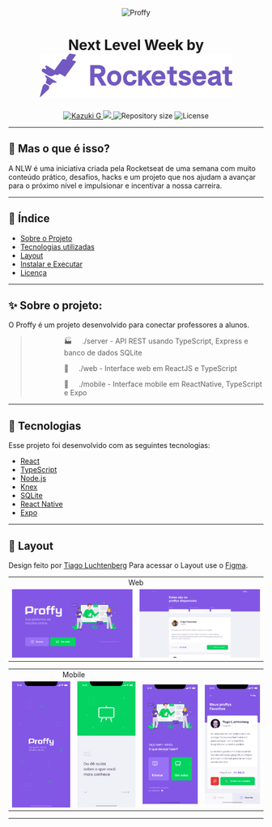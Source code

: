<div align="center">
   <p align="center">
      <img src="https://user-images.githubusercontent.com/16246420/89484585-31827480-d775-11ea-9e48-c208a40a1f13.png" alt"Proffy" title="Proffy" />
   </p>

   <h1 align="center">
    Next Level Week by <img src=".github/rocketseat.svg">
   </h1>

   <p align="center">	
      <a href="https://www.linkedin.com/in/kazuki-gushikem-52238114b">
         <img alt="Kazuki G" src="https://img.shields.io/badge/-KazukiG-8257E5?style=flat&logo=Linkedin&logoColor=white" />
      </a>

   <a aria-label="Completed" href="https://nextlevelweek.com/episodios/omnistack/edicao/2">
      <img src="https://img.shields.io/badge/Proffy-NLW 2.0-8257E5?logo=data:image/png;base64,iVBORw0KGgoAAAANSUhEUgAAABAAAAAQCAMAAAAoLQ9TAAAALVBMVEVHcExxWsF0XMJzXMJxWcFsUsD///9jRrzY0u6Xh9Gsn9n39fyMecy0qd2bjNJWBT0WAAAABHRSTlMA2Do606wF2QAAAGlJREFUGJVdj1cWwCAIBLEsRU3uf9xobDH8+GZwUYi8i6ucJwrxKE+7D0G9Q4vlYqtmCSjndr4CgCgzlyFgfKfKCVO0LrPKjmiqMxGXkJwNnXskqWG+1oSM+BSwD8f29YLNjvx/OQrn+g99oQSoNmt3PgAAAABJRU5ErkJggg=="></img>
   </a>

   <img alt="Repository size" src="https://img.shields.io/github/repo-size/KazukiG/nlw2-proffy?color=774DD6">

   <img alt="License" src="https://img.shields.io/badge/license-MIT-8257E5">
   </p>
</div>

---

## 🤔 Mas o que é isso?

A NLW é uma iniciativa criada pela Rocketseat de uma semana com muito conteúdo prático, desafios, hacks e um projeto que nos ajudam a avançar para o próximo nível e impulsionar e incentivar a nossa carreira.

---

## 📑 Índice

- [Sobre o Projeto](#-sobre-o-projeto)
- [Tecnologias utilizadas](#-tecnologias)
- [Layout](#-layout)
- [Instalar e Executar](#Executar-esse-projeto-no-seu-computador)
- [Licença](#-licença)

---

## ✨ Sobre o projeto:

O Proffy é um projeto desenvolvido para conectar professores a alunos.
> <p style="margin-left:5em">🏭  &nbsp;&nbsp;&nbsp;&nbsp;./server - API REST usando TypeScript, Express e banco de dados SQLite </p>
> <p style="margin-left:5em">🔮  &nbsp;&nbsp;&nbsp;&nbsp;./web - Interface web em ReactJS e TypeScript </p>
> <p style="margin-left:5em">📱 &nbsp;&nbsp;&nbsp;&nbsp;./mobile - Interface mobile em ReactNative, TypeScript e Expo </p>

---

## 🚀 Tecnologias

Esse projeto foi desenvolvido com as seguintes tecnologias:

- [React](https://reactjs.org)
- [TypeScript](https://www.typescriptlang.org/)
- [Node.js](https://nodejs.org/en/)
- [Knex](http://knexjs.org/)
- [SQLite](https://www.sqlite.org/index.html)
- [React Native](https://facebook.github.io/react-native/)
- [Expo](https://expo.io/)

---

## 🎨 Layout

Design feito por [Tiago Luchtenberg](https://www.instagram.com/tiagoluchtenberg/)
Para acessar o Layout use o [Figma](https://www.figma.com/file/Snen317VmzHluRUHBRlzTE/Proffy-Web-Copy?node-id=0%3A1).

<table>
  <tr>
    <td align="center" colspan="2">Web</td>
  </tr>
  <tr>
    <td><img src=".github/web-landing.png" width="400px"></td>
    <td><img src=".github/web-list.png" width="400px"></td>
  </tr>
</table>

<table>
  <tr>
    <td align="center" colspan="2">Mobile</td>
  </tr>
  <tr>
    <td><img src=".github/mobile-splash.png" width="180"></td>
    <td><img src=".github/mobile-onboarding.png" width="180"></td>
    <td><img src=".github/mobile-home.png" width="180"></td>
    <td><img src=".github/mobile-favoritos.png" width="180"></td>
  </tr>
</table>

---